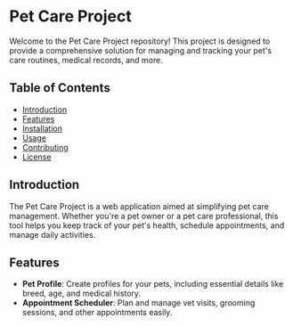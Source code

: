 # Pet Care Project

Welcome to the Pet Care Project repository! This project is designed to provide a comprehensive solution for managing and tracking your pet's care routines, medical records, and more.

## Table of Contents
- [Introduction](#introduction)
- [Features](#features)
- [Installation](#installation)
- [Usage](#usage)
- [Contributing](#contributing)
- [License](#license)

## Introduction
The Pet Care Project is a web application aimed at simplifying pet care management. Whether you're a pet owner or a pet care professional, this tool helps you keep track of your pet's health, schedule appointments, and manage daily activities.

## Features
- **Pet Profile**: Create profiles for your pets, including essential details like breed, age, and medical history.
- **Appointment Scheduler**: Plan and manage vet visits, grooming sessions, and other appointments easily.



